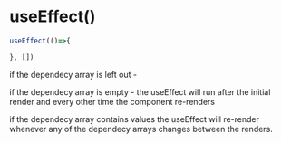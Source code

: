 # useEffect()

```js
useEffect(()=>{

}, [])
```

if the dependecy array is left out - 

if the dependecy array is empty - the useEffect will run after the initial render and every other time the component re-renders

if the dependecy array contains values the useEffect will re-render whenever any of the dependecy arrays changes between the renders.

